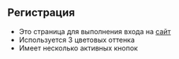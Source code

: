## Регистрация

- Это страница для выполнения входа на [сайт](https://vehia00.github.io/Vehia22/)
- Используется 3 цветовых оттенка
- Имеет несколько активных кнопок
